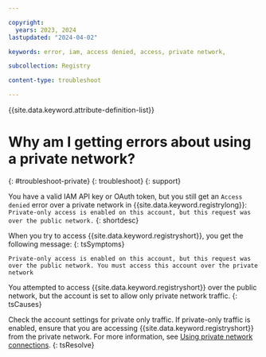```yaml
---

copyright:
  years: 2023, 2024
lastupdated: "2024-04-02"

keywords: error, iam, access denied, access, private network,

subcollection: Registry

content-type: troubleshoot

---
```


{{site.data.keyword.attribute-definition-list}}

# Why am I getting errors about using a private network?
{: #troubleshoot-private}
{: troubleshoot}
{: support}

You have a valid IAM API key or OAuth token, but you still get an `Access denied` error over a private network in {{site.data.keyword.registrylong}}: `Private-only access is enabled on this account, but this request was over the public network.`
{: shortdesc}

When you try to access {{site.data.keyword.registryshort}}, you get the following message:
{: tsSymptoms}

`Private-only access is enabled on this account, but this request was over the public network. You must access this account over the private network`

You attempted to access {{site.data.keyword.registryshort}} over the public network, but the account is set to allow only private network traffic.
{: tsCauses}

Check the account settings for private only traffic. If private-only traffic is enabled, ensure that you are accessing {{site.data.keyword.registryshort}} from the private network. For more information, see [Using private network connections](/docs/Registry?topic=Registry-registry_private#registry_private_images).
{: tsResolve}
